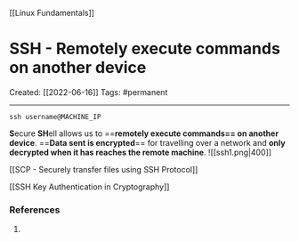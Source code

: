 [[Linux Fundamentals]]

# SSH - Remotely execute commands on another device
Created:  [[2022-06-16]]
Tags: #permanent 

---
`ssh username@MACHINE_IP`


**S**ecure **SH**ell allows us to ==**remotely execute commands== on another device**. 
==**Data sent is encrypted**== for travelling over a network and **only decrypted when it has reaches the remote machine**.
![[ssh1.png|400]]


[[SCP - Securely transfer files using SSH Protocol]]

[[SSH Key Authentication in Cryptography]]














### References
1. 
